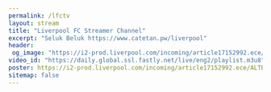 ```yaml
---
permalink: /lfctv
layout: stream
title: "Liverpool FC Streamer Channel"
excerpt: "Seluk Beluk https://www.catetan.pw/liverpool"
header:
 og_image: "https://i2-prod.liverpool.com/incoming/article17152992.ece/ALTERNATES/s810/0_GettyImages-1139686618.jpg"
video_id: "https://daily.global.ssl.fastly.net/live/eng2/playlist.m3u8"
poster: https://i2-prod.liverpool.com/incoming/article17152992.ece/ALTERNATES/s810/0_GettyImages-1139686618.jpg
sitemap: false
---
```

<style>h1#page-title{display:none;height:0;visibility:hidden;!important</style>

